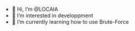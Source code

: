 - 👋 Hi, I’m @LOCAIA
- 👀 I’m interested in developpment
- 🌱 I’m currently learning how to use Brute-Force


<!---
LOCAIA/LOCAIA is a ✨ special ✨ repository because its `README.md` (this file) appears on your GitHub profile.
You can click the Preview link to take a look at your changes.
--->
